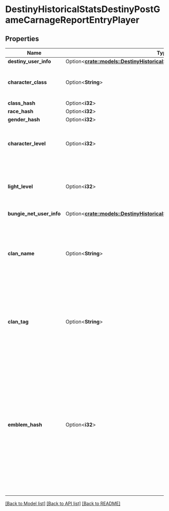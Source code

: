 # DestinyHistoricalStatsDestinyPostGameCarnageReportEntryPlayer

## Properties

Name | Type | Description | Notes
------------ | ------------- | ------------- | -------------
**destiny_user_info** | Option<[**crate::models::DestinyHistoricalStatsDestinyPlayerDestinyUserInfo**](Destiny_HistoricalStats_DestinyPlayer_destinyUserInfo.md)> |  | [optional]
**character_class** | Option<**String**> | Class of the character if applicable and available. | [optional]
**class_hash** | Option<**i32**> |  | [optional]
**race_hash** | Option<**i32**> |  | [optional]
**gender_hash** | Option<**i32**> |  | [optional]
**character_level** | Option<**i32**> | Level of the character if available. Zero if it is not available. | [optional]
**light_level** | Option<**i32**> | Light Level of the character if available. Zero if it is not available. | [optional]
**bungie_net_user_info** | Option<[**crate::models::DestinyHistoricalStatsDestinyPlayerBungieNetUserInfo**](Destiny_HistoricalStats_DestinyPlayer_bungieNetUserInfo.md)> |  | [optional]
**clan_name** | Option<**String**> | Current clan name for the player. This value may be null or an empty string if the user does not have a clan. | [optional]
**clan_tag** | Option<**String**> | Current clan tag for the player. This value may be null or an empty string if the user does not have a clan. | [optional]
**emblem_hash** | Option<**i32**> | If we know the emblem's hash, this can be used to look up the player's emblem at the time of a match when receiving PGCR data, or otherwise their currently equipped emblem (if we are able to obtain it). | [optional]

[[Back to Model list]](../README.md#documentation-for-models) [[Back to API list]](../README.md#documentation-for-api-endpoints) [[Back to README]](../README.md)


